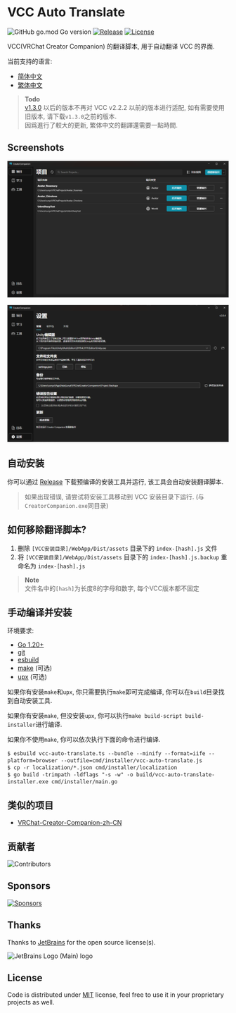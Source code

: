 # VCC Auto Translate

![GitHub go.mod Go version](https://img.shields.io/github/go-mod/go-version/gizmo-ds/vcc-auto-translate?style=flat-square)
[![Release](https://img.shields.io/github/v/release/gizmo-ds/vcc-auto-translate.svg?include_prereleases&style=flat-square)](https://github.com/gizmo-ds/vcc-auto-translate/releases/latest)
[![License](https://img.shields.io/github/license/gizmo-ds/vcc-auto-translate?style=flat-square)](./LICENSE)

VCC(VRChat Creator Companion) 的翻译脚本, 用于自动翻译 VCC 的界面.

当前支持的语言:

- [简体中文](./localization/zh-hans.json)
- [繁体中文](./localization/zh-hant.json)

> **Todo**  
> [v1.3.0](https://github.com/gizmo-ds/vcc-auto-translate/releases/tag/v1.3.0-beta) 以后的版本不再对 VCC v2.2.2
> 以前的版本进行适配, 如有需要使用旧版本, 请下载`v1.3.0`之前的版本.  
> 因爲進行了較大的更新, 繁体中文的翻譯還需要一點時間.

## Screenshots

![Screenshot 1](images/screenshot_1.png)

![Screenshot 2](images/screenshot_2.png)

## 自动安装

你可以通过 [Release](https://github.com/gizmo-ds/vcc-auto-translate/releases/latest) 下载预编译的安装工具并运行,
该工具会自动安装翻译脚本.

> 如果出现错误, 请尝试将安装工具移动到 VCC 安装目录下运行. (与`CreatorCompanion.exe`同目录)

## 如何移除翻译脚本?

1. 删除 `[VCC安装目录]/WebApp/Dist/assets` 目录下的 `index-[hash].js` 文件
2. 将 `[VCC安装目录]/WebApp/Dist/assets` 目录下的 `index-[hash].js.backup` 重命名为 `index-[hash].js`

> **Note**  
> 文件名中的`[hash]`为长度8的字母和数字, 每个VCC版本都不固定

## 手动编译并安装

环境要求:

- [Go 1.20+](https://go.dev/doc/install)
- [git](https://git-scm.com/)
- [esbuild](https://esbuild.github.io/getting-started/#install-esbuild)
- [make](https://duckduckgo.com/?q=make+install) (可选)
- [upx](https://github.com/upx/upx/releases/latest) (可选)

如果你有安装`make`和`upx`, 你只需要执行`make`即可完成编译, 你可以在`build`目录找到自动安装工具.

如果你有安装`make`, 但没安装`upx`, 你可以执行`make build-script build-installer`进行编译.

如果你不使用`make`, 你可以依次执行下面的命令进行编译.

```shell
$ esbuild vcc-auto-translate.ts --bundle --minify --format=iife --platform=browser --outfile=cmd/installer/vcc-auto-translate.js
$ cp -r localization/*.json cmd/installer/localization
$ go build -trimpath -ldflags "-s -w" -o build/vcc-auto-translate-installer.exe cmd/installer/main.go
```

## 类似的项目

- [VRChat-Creator-Companion-zh-CN](https://github.com/Sonic853/VRChat-Creator-Companion-zh-CN)

## 贡献者

![Contributors](https://contributors.aika.dev/gizmo-ds/vcc-auto-translate/contributors.svg?align=left)

## Sponsors

[![Sponsors](https://afdian-connect.deno.dev/sponsor.svg)](https://afdian.net/a/gizmo)

## Thanks

Thanks to [JetBrains](https://jb.gg/OpenSourceSupport) for the open source license(s).

![JetBrains Logo (Main) logo](https://resources.jetbrains.com/storage/products/company/brand/logos/jb_beam.svg)

## License

Code is distributed under [MIT](./LICENSE) license, feel free to use it in your proprietary projects as well.
